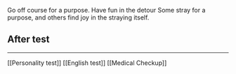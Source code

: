 Go off course for a purpose. Have fun in the detour
Some stray for a purpose, and others find joy in the straying itself.
## After test
---
[[Personality test]]
[[English test]]
[[Medical Checkup]]